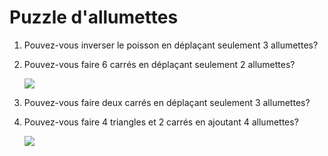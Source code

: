 # Puzzle d'allumettes
1) Pouvez-vous inverser le poisson en déplaçant seulement 3 allumettes?

2) Pouvez-vous faire 6 carrés en déplaçant seulement 2 allumettes?

   ![](https://github.com/supportingami/sami-maths-club/blob/master/maths-club-pack/images/matchstick-puzzles-1.png?raw=true)


3) Pouvez-vous faire deux carrés en déplaçant seulement 3 allumettes?

4) Pouvez-vous faire 4 triangles et 2 carrés en ajoutant 4 allumettes?

   ![](https://github.com/supportingami/sami-maths-club/blob/master/maths-club-pack/images/matchstick-puzzles-2.png?raw=true)





